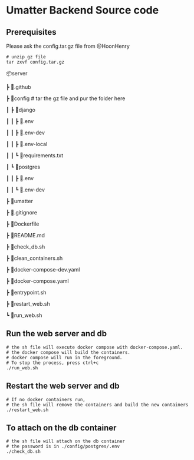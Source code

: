 # Umatter Backend Source code

## Prerequisites

Please ask the config.tar.gz file from @HoonHenry

```shell
# unzip gz file
tar zxvf config.tar.gz
```

📦server

 ┣ 📂.github

 ┣ 📂config     # tar the gz file and pur the folder here

 ┃ ┣ 📂django

 ┃ ┃ ┣ 📜.env

 ┃ ┃ ┣ 📜.env-dev

 ┃ ┃ ┣ 📜.env-local

 ┃ ┃ ┗ 📜requirements.txt
 
 ┃ ┗ 📂postgres

 ┃ ┃ ┣ 📜.env

 ┃ ┃ ┗ 📜.env-dev

 ┣ 📂umatter

 ┣ 📜.gitignore

 ┣ 📜Dockerfile

 ┣ 📜README.md

 ┣ 📜check_db.sh

 ┣ 📜clean_containers.sh

 ┣ 📜docker-compose-dev.yaml

 ┣ 📜docker-compose.yaml

 ┣ 📜entrypoint.sh

 ┣ 📜restart_web.sh

 ┗ 📜run_web.sh

## Run the web server and db

```shell
# the sh file will execute docker compose with docker-compose.yaml.
# the docker compose will build the containers.
# docker compose will run in the foreground.
# To stop the process, press ctrl+c
./run_web.sh
```

## Restart the web server and db

```shell
# If no docker containers run,
# the sh file will remove the containers and build the new containers
./restart_web.sh
```

## To attach on the db container

```shell
# the sh file will attach on the db container
# the password is in ./config/postgres/.env
./check_db.sh
```
